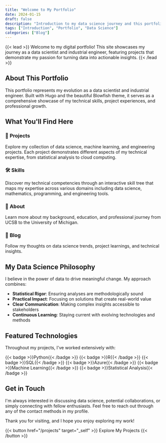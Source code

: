 ```yaml
---
title: "Welcome to My Portfolio"
date: 2024-01-15
draft: false
description: "Introduction to my data science journey and this portfolio website"
tags: ["Introduction", "Portfolio", "Data Science"]
categories: ["Blog"]
---
```


{{< lead >}}
Welcome to my digital portfolio! This site showcases my journey as a data scientist and industrial engineer, featuring projects that demonstrate my passion for turning data into actionable insights.
{{< /lead >}}

## About This Portfolio

This portfolio represents my evolution as a data scientist and industrial engineer. Built with Hugo and the beautiful Blowfish theme, it serves as a comprehensive showcase of my technical skills, project experiences, and professional growth.

## What You'll Find Here

### 🎯 **Projects**
Explore my collection of data science, machine learning, and engineering projects. Each project demonstrates different aspects of my technical expertise, from statistical analysis to cloud computing.

### 🛠️ **Skills**
Discover my technical competencies through an interactive skill tree that maps my expertise across various domains including data science, mathematics, programming, and engineering tools.

### 📖 **About**
Learn more about my background, education, and professional journey from UCSB to the University of Michigan.

### 📝 **Blog**
Follow my thoughts on data science trends, project learnings, and technical insights.

## My Data Science Philosophy

I believe in the power of data to drive meaningful change. My approach combines:

- **Statistical Rigor**: Ensuring analyses are methodologically sound
- **Practical Impact**: Focusing on solutions that create real-world value
- **Clear Communication**: Making complex insights accessible to stakeholders
- **Continuous Learning**: Staying current with evolving technologies and methods

## Featured Technologies

Throughout my projects, I've worked extensively with:

{{< badge >}}Python{{< /badge >}} {{< badge >}}R{{< /badge >}} {{< badge >}}SQL{{< /badge >}} {{< badge >}}Azure{{< /badge >}} {{< badge >}}Machine Learning{{< /badge >}} {{< badge >}}Statistical Analysis{{< /badge >}}

## Get in Touch

I'm always interested in discussing data science, potential collaborations, or simply connecting with fellow enthusiasts. Feel free to reach out through any of the contact methods in my profile.

Thank you for visiting, and I hope you enjoy exploring my work!

{{< button href="/projects" target="_self" >}}
Explore My Projects
{{< /button >}} 
